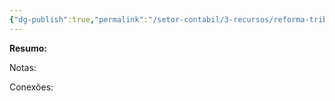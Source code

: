 ```yaml
---
{"dg-publish":true,"permalink":"/setor-contabil/3-recursos/reforma-tributaria/lei-complementar-132-2023/","dgPassFrontmatter":true,"created":"2025-08-14T08:59:56.256-03:00","updated":"2025-08-14T11:24:01.895-03:00"}
---
```


**Resumo:**


Notas:



Conexões: